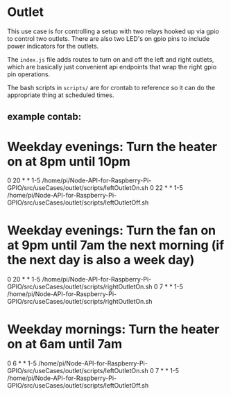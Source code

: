 # Outlet

This use case is for controlling a setup with two relays hooked up via gpio to control two outlets.
There are also two LED's on gpio pins to include power indicators for the outlets.

The `index.js` file adds routes to turn on and off the left and right outlets, which are basically
just convenient api endpoints that wrap the right gpio pin operations.

The bash scripts in `scripts/` are for crontab to reference so it can do the appropriate thing at scheduled times.

## example contab:

# Weekday evenings: Turn the heater on at 8pm until 10pm
0 20 * * 1-5 /home/pi/Node-API-for-Raspberry-Pi-GPIO/src/useCases/outlet/scripts/leftOutletOn.sh
0 22 * * 1-5 /home/pi/Node-API-for-Raspberry-Pi-GPIO/src/useCases/outlet/scripts/leftOutletOff.sh

# Weekday evenings: Turn the fan on at 9pm until 7am the next morning (if the next day is also a week day)
0 20 * * 1-5 /home/pi/Node-API-for-Raspberry-Pi-GPIO/src/useCases/outlet/scripts/rightOutletOn.sh
0  7 * * 1-5 /home/pi/Node-API-for-Raspberry-Pi-GPIO/src/useCases/outlet/scripts/rightOutletOn.sh

# Weekday mornings: Turn the heater on at 6am until 7am
0  6 * * 1-5 /home/pi/Node-API-for-Raspberry-Pi-GPIO/src/useCases/outlet/scripts/leftOutletOn.sh
0  7 * * 1-5 /home/pi/Node-API-for-Raspberry-Pi-GPIO/src/useCases/outlet/scripts/leftOutletOff.sh
